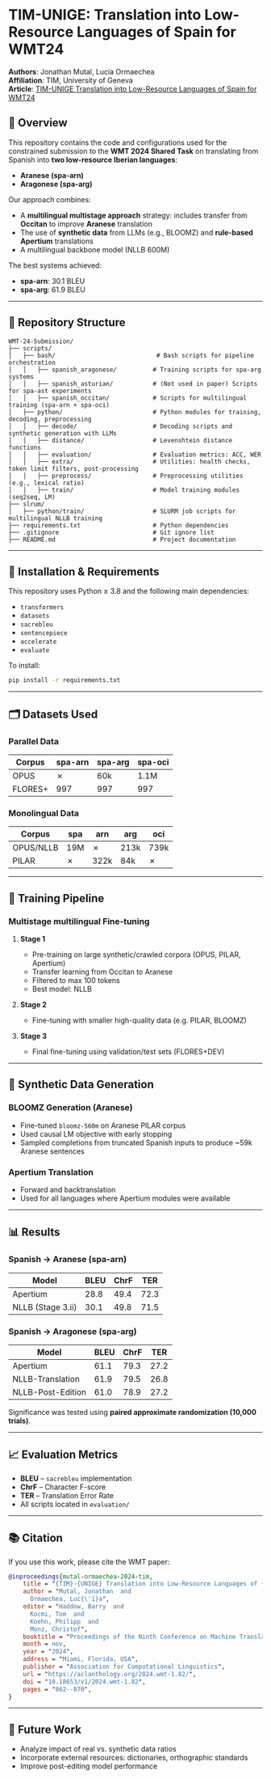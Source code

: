 # TIM-UNIGE: Translation into Low-Resource Languages of Spain for WMT24

**Authors**: Jonathan Mutal, Lucía Ormaechea  
**Affiliation**: TIM, University of Geneva  
**Article**:  [TIM-UNIGE Translation into Low-Resource Languages of Spain for WMT24](https://aclanthology.org/2024.wmt-1.82)

## 📝 Overview

This repository contains the code and configurations used for the constrained submission to the **WMT 2024 Shared Task** on translating from Spanish into **two low-resource Iberian languages**:  
- **Aranese (spa-arn)**  
- **Aragonese (spa-arg)**  

Our approach combines:
- A **multilingual multistage approach** strategy: includes transfer from **Occitan** to improve **Aranese** translation
- The use of **synthetic data** from LLMs (e.g., BLOOMZ) and **rule-based Apertium** translations  
- A multilingual backbone model (NLLB 600M)  

The best systems achieved:
- **spa-arn**: 30.1 BLEU  
- **spa-arg**: 61.9 BLEU  

---

## 📂 Repository Structure

```
WMT-24-Submission/
├── scripts/
│   ├── bash/                            # Bash scripts for pipeline orchestration
│   │   ├── spanish_aragonese/          # Training scripts for spa-arg systems
│   │   ├── spanish_asturian/           # (Not used in paper) Scripts for spa-ast experiments
│   │   ├── spanish_occitan/            # Scripts for multilingual training (spa-arn + spa-oci)
│   ├── python/                         # Python modules for training, decoding, preprocessing
│   │   ├── decode/                     # Decoding scripts and synthetic generation with LLMs
│   │   ├── distance/                   # Levenshtein distance functions
│   │   ├── evaluation/                 # Evaluation metrics: ACC, WER
│   │   ├── extra/                      # Utilities: health checks, token limit filters, post-processing
│   │   ├── preprocess/                 # Preprocessing utilities (e.g., lexical ratio)
│   │   ├── train/                      # Model training modules (seq2seq, LM)
├── slrum/
│   ├── python/train/                   # SLURM job scripts for multilingual NLLB training
├── requirements.txt                    # Python dependencies
├── .gitignore                          # Git ignore list
├── README.md                           # Project documentation
```

---

## 🔧 Installation & Requirements

This repository uses Python ≥ 3.8 and the following main dependencies:
- `transformers`
- `datasets`
- `sacrebleu`
- `sentencepiece`
- `accelerate`
- `evaluate`

To install:
```bash
pip install -r requirements.txt
```

---

## 🗂️ Datasets Used

### Parallel Data
| Corpus         | spa-arn | spa-arg | spa-oci |
|----------------|---------|---------|---------|
| OPUS           | ✗       | 60k     | 1.1M    |
| FLORES+        | 997     | 997     | 997     |

### Monolingual Data
| Corpus         | spa     | arn     | arg     | oci     |
|----------------|---------|---------|---------|---------|
| OPUS/NLLB      | 19M     | ✗       | 213k    | 739k    |
| PILAR          | ✗       | 322k    | 84k     | ✗       |

---

## 🧪 Training Pipeline

### Multistage multilingual Fine-tuning

1. **Stage 1**  
   - Pre-training on large synthetic/crawled corpora (OPUS, PILAR, Apertium)
   - Transfer learning from Occitan to Aranese
   - Filtered to max 100 tokens
   - Best model: NLLB

2. **Stage 2**  
   - Fine-tuning with smaller high-quality data (e.g. PILAR, BLOOMZ)

3. **Stage 3**  
   - Final fine-tuning using validation/test sets (FLORES+DEV)

---

## 🧠 Synthetic Data Generation

### BLOOMZ Generation (Aranese)
- Fine-tuned `bloomz-560m` on Aranese PILAR corpus
- Used causal LM objective with early stopping
- Sampled completions from truncated Spanish inputs to produce ~59k Aranese sentences

### Apertium Translation
- Forward and backtranslation
- Used for all languages where Apertium modules were available

---

## 📊 Results

### Spanish → Aranese (spa-arn)

| Model               | BLEU | ChrF | TER  |
|---------------------|------|------|------|
| Apertium            | 28.8 | 49.4 | 72.3 |
| NLLB (Stage 3.ii)   | 30.1 | 49.8 | 71.5 |

### Spanish → Aragonese (spa-arg)

| Model                  | BLEU | ChrF | TER  |
|------------------------|------|------|------|
| Apertium               | 61.1 | 79.3 | 27.2 |
| NLLB-Translation       | 61.9 | 79.5 | 26.8 |
| NLLB-Post-Edition      | 61.0 | 78.9 | 27.2 |

Significance was tested using **paired approximate randomization (10,000 trials)**.

---

## 📈 Evaluation Metrics

- **BLEU** – `sacrebleu` implementation  
- **ChrF** – Character F-score  
- **TER** – Translation Error Rate  
- All scripts located in `evaluation/`

---

## 📚 Citation

If you use this work, please cite the WMT paper:

```bibtex
@inproceedings{mutal-ormaechea-2024-tim,
    title = "{TIM}-{UNIGE} Translation into Low-Resource Languages of {S}pain for {WMT}24",
    author = "Mutal, Jonathan  and
      Ormaechea, Luc{\'i}a",
    editor = "Haddow, Barry  and
      Kocmi, Tom  and
      Koehn, Philipp  and
      Monz, Christof",
    booktitle = "Proceedings of the Ninth Conference on Machine Translation",
    month = nov,
    year = "2024",
    address = "Miami, Florida, USA",
    publisher = "Association for Computational Linguistics",
    url = "https://aclanthology.org/2024.wmt-1.82/",
    doi = "10.18653/v1/2024.wmt-1.82",
    pages = "862--870",
}
```

---

## 🧭 Future Work

- Analyze impact of real vs. synthetic data ratios  
- Incorporate external resources: dictionaries, orthographic standards  
- Improve post-editing model performance
